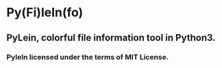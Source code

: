 # Py(Fi)leIn(fo)
## PyLein, colorful file information tool in Python3.


### PyleIn licensed under the terms of MIT License.
